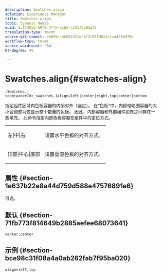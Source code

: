```yaml
---
description: Swatches.align
solution: Experience Manager
title: Swatches.align
topic: Dynamic Media
uuid: 5cff285b-69f0-4ffe-b165-c2d1fdc8aa75
translation-type: tm+mt
source-git-commit: e4695cc4e882351ec3f2c55fd8a3cfca455bd79d
workflow-type: tm+mt
source-wordcount: '84'
ht-degree: 4%

---
```



# Swatches.align{#swatches-align}

`[Swatches.|<containerId>_swatches.]align=left|center|right,top|center|bottom`

指定组件区域内色板容器的内部对齐（锚定）。 在“色板”中，内部缩略图容器的大小会调整为仅显示整个数量的色板。 因此，内部容器和外部组件边界之间存在一些填充。 此命令指定内部色板容器在组件中的定位方式。

<table id="table_58D88FF5F83A4ABA928695B5AFF97354"> 
 <tbody> 
  <tr> 
   <td> <p> <span class="codeph"> 左|中|右</span> </p> </td> 
   <td> <p> 设置水平色板的对齐方式。 </p> </td> 
  </tr> 
  <tr> 
   <td> <p><span class="codeph"> 顶部|中心|底部</span> </p> </td> 
   <td> <p> 设置垂直色板的对齐方式。 </p> </td> 
  </tr> 
 </tbody> 
</table>

## 属性 {#section-1e637b22e8a44d759d588e47576891e6}

可选。

## 默认 {#section-71fb773f814649b2885aefee68073641}

`center,center`

## 示例 {#section-bce98c31f08a4a0ab262fab7f95ba020}

`align=left,top`
